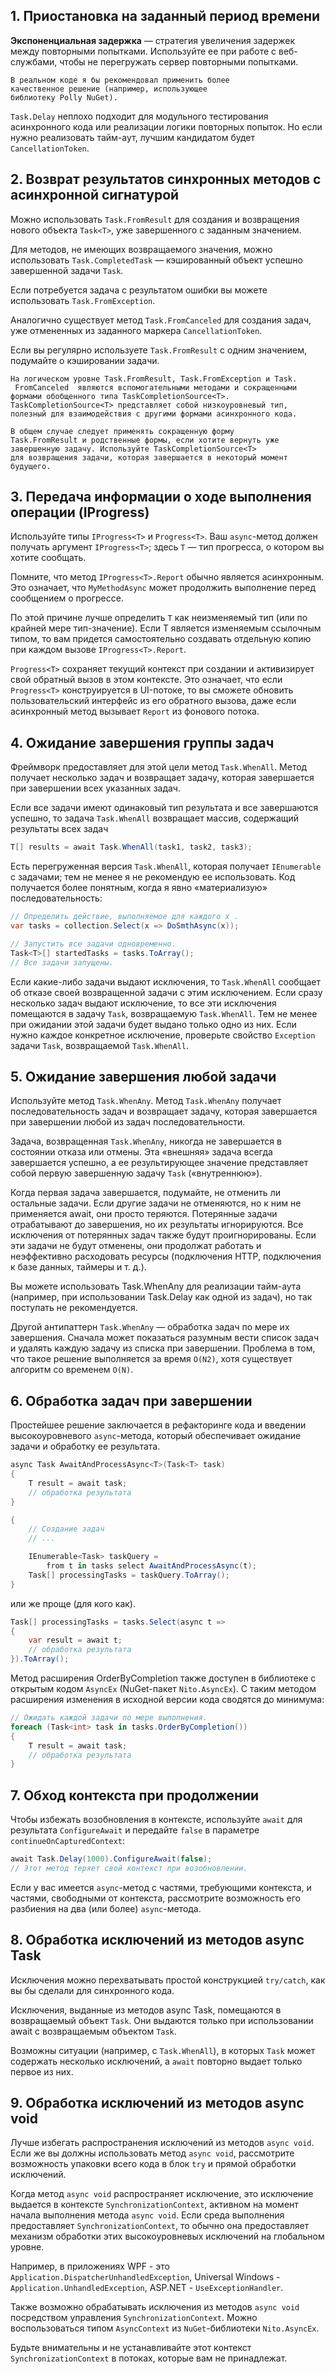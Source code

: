 ## 1. Приостановка на заданный период времени

**Экспоненциальная задержка** — стратегия 
увеличения задержек между повторными попытками.
Используйте ее при работе с веб-службами, чтобы
не перегружать сервер повторными попытками.

```
В реальном коде я бы рекомендовал применить более 
качественное решение (например, использующее 
библиотеку Polly NuGet).
```

`Task.Delay` неплохо подходит для модульного тестирования 
асинхронного кода или реализации логики повторных попыток.
Но если нужно реализовать тайм-аут, лучшим кандидатом
будет `CancellationToken`.

## 2. Возврат результатов синхронных методов с асинхронной сигнатурой

Можно использовать `Task.FromResult` для создания и возвращения
нового объекта `Task<T>`, уже завершенного с заданным значением.

Для методов, не имеющих возвращаемого значения, можно 
использовать `Task.CompletedTask` — кэшированный объект
успешно завершенной задачи `Task`.

Если потребуется задача с результатом ошибки вы можете
использовать `Task.FromException`.

Аналогично существует метод `Task.FromCanceled` для создания
задач, уже отмененных из заданного маркера
`CancellationToken`.

Если вы регулярно используете `Task.FromResult` с одним 
значением, подумайте о кэшировании задачи.

```
На логическом уровне Task.FromResult, Task.FromException и Task.
 FromCanceled  являются вспомогательными методами и сокращенными
формами обобщенного типа TaskCompletionSource<T>. 
TaskCompletionSource<T> представляет собой низкоуровневый тип,
полезный для взаимодействия с другими формами асинхронного кода.
```

```
В общем случае следует применять сокращенную форму 
Task.FromResult и родственные формы, если хотите вернуть уже 
завершенную задачу. Используйте TaskCompletionSource<T> 
для возвращения задачи, которая завершается в некоторый момент
будущего.
```

## 3. Передача информации о ходе выполнения операции (IProgress<T>)

Используйте типы `IProgress<T>` и `Progress<T>`. 
Ваш `async`-метод должен получать аргумент `IProgress<T>`;
здесь `T` — тип прогресса, о котором вы хотите сообщать.

Помните, что метод `IProgress<T>.Report` обычно является 
асинхронным. Это означает, что `MyMethodAsync` может продолжить
выполнение перед сообщением о прогрессе.

По этой причине лучше определить `T` как неизменяемый тип 
(или по крайней мере тип-значение). Если T является изменяемым
ссылочным типом, то вам придется самостоятельно создавать
отдельную копию при каждом вызове `IProgress<T>.Report`.

`Progress<T>` сохраняет текущий контекст при создании и 
активизирует свой обратный вызов в этом контексте. Это 
означает, что если `Progress<T>` конструируется в UI-потоке,
то вы сможете обновить пользовательский интерфейс из его
обратного вызова, даже если асинхронный метод вызывает 
`Report` из фонового потока.

## 4. Ожидание завершения группы задач

Фреймворк предоставляет для этой цели метод `Task.WhenAll`.
Метод получает несколько задач и возвращает задачу, которая
завершается при завершении всех указанных задач.

Если все задачи имеют одинаковый тип результата и все 
завершаются успешно, то задача `Task.WhenAll` возвращает массив,
содержащий результаты всех задач

```csharp
T[] results = await Task.WhenAll(task1, task2, task3);
```

Есть перегруженная версия `Task.WhenAll`, которая получает 
`IEnumerable` с задачами; тем не менее я не рекомендую ее
использовать. Код получается более понятным, когда я явно 
«материализую» последовательность:

```csharp
// Определить действие, выполняемое для каждого x .
var tasks = collection.Select(x => DoSmthAsync(x));

// Запустить все задачи одновременно.
Task<T>[] startedTasks = tasks.ToArray();
// Все задачи запущены.
```

Если какие-либо задачи выдают исключения, то `Task.WhenAll`
сообщает об отказе своей возвращенной задачи с этим
исключением. Если сразу несколько задач выдают исключение,
то все эти исключения помещаются в задачу `Task`, 
возвращаемую `Task.WhenAll`. Тем не менее при ожидании этой
задачи будет выдано только одно из них. Если нужно каждое
конкретное исключение, проверьте свойство `Exception` задачи
`Task`, возвращаемой `Task.WhenAll`.

## 5. Ожидание завершения любой задачи

Используйте метод `Task.WhenAny`. Метод `Task.WhenAny`
получает последовательность задач и возвращает задачу,
которая завершается при завершении любой из задач 
последовательности.

Задача, возвращенная `Task.WhenAny`, никогда не завершается 
в состоянии отказа или отмены. Эта «внешняя» задача всегда
завершается успешно, а ее результирующее значение 
представляет собой первую завершенную задачу `Task` 
(«внутреннюю»).

Когда первая задача завершается, подумайте, не отменить ли
остальные задачи. Если другие задачи не отменяются, но к ним
не применяется await, они просто теряются. Потерянные задачи
отрабатывают до завершения, но их результаты игнорируются.
Все исключения от потерянных задач также будут
проигнорированы. Если эти задачи не будут отменены, они
продолжат работать и неэффективно расходовать ресурсы
(подключения HTTP, подключения к базе данных, таймеры и т. д.).

Вы можете использовать Task.WhenAny для реализации
тайм-аута (например, при использовании Task.Delay как одной
из задач), но так поступать не рекомендуется.

Другой антипаттерн `Task.WhenAny` — обработка задач по мере
их завершения. Сначала может показаться разумным вести список
задач и удалять каждую задачу из списка при завершении.
Проблема в том, что такое решение выполняется за время 
`O(N2)`, хотя существует алгоритм со временем `O(N)`.

## 6. Обработка задач при завершении

Простейшее решение заключается в рефакторинге кода и введении
высокоуровневого `async`-метода, который обеспечивает
ожидание задачи и обработку ее результата.

```csharp
async Task AwaitAndProcessAsync<T>(Task<T> task)
{
    T result = await task;
    // обработка результата
}

{
    // Создание задач
    // ...

    IEnumerable<Task> taskQuery =
        from t in tasks select AwaitAndProcessAsync(t);
    Task[] processingTasks = taskQuery.ToArray();
}
```

или же проще (для кого как).

```csharp
Task[] processingTasks = tasks.Select(async t =>
{
    var result = await t;
    // обработка результата
}).ToArray();
```

Метод расширения OrderByCompletion также доступен в 
библиотеке с открытым кодом `AsyncEx`
(NuGet-пакет `Nito.AsyncEx`). С таким методом расширения 
изменения в исходной версии кода сводятся до минимума:

```csharp
// Ожидать каждой задачи по мере выполнения.
foreach (Task<int> task in tasks.OrderByCompletion())
{
    T result = await task;
    // обработка результата
}
```

## 7. Обход контекста при продолжении

Чтобы избежать возобновления в контексте, используйте `await`
для результата `ConfigureAwait` и передайте `false` в 
параметре `continueOnCapturedContext`: 

```csharp
await Task.Delay(1000).ConfigureAwait(false);
// Этот метод теряет свой контекст при возобновлении.
```

Если у вас имеется `async`-метод с частями, требующими 
контекста, и частями, свободными от контекста, рассмотрите
возможность его разбиения на два (или более) `async`-метода.

## 8. Обработка исключений из методов async Task

Исключения можно перехватывать простой конструкцией 
`try/catch`, как вы бы сделали для синхронного кода.

Исключения, выданные из методов async Task, помещаются в 
возвращаемый объект `Task`. Они выдаются только при
использовании await с возвращаемым объектом `Task`.

Возможны ситуации (например, с `Task.WhenAll`), в которых 
`Task` может содержать несколько исключений, а `await` 
повторно выдает только первое из них.

## 9. Обработка исключений из методов async void

Лучше избегать распространения исключений из методов 
`async void`. Если же вы должны использовать метод 
`async void`, рассмотрите возможность упаковки всего кода 
в блок `try` и прямой обработки исключений.

Когда метод `async void` распространяет исключение, это
исключение выдается в контексте `SynchronizationContext`, 
активном на момент начала выполнения метода `async void`. 
Если среда выполнения предоставляет `SynchronizationContext`, 
то обычно она предоставляет механизм обработки этих 
высокоуровневых исключений на глобальном уровне.

Например, в приложениях 
WPF - это `Application.DispatcherUnhandledException`,
Universal Windows - `Application.UnhandledException`,
ASP.NET - `UseExceptionHandler`.

Также возможно обрабатывать исключения из методов `async void`
посредством управления `SynchronizationContext`. Можно 
воспользоваться типом `AsyncContext` из `NuGet`-библиотеки
`Nito.AsyncEx`.

Будьте внимательны и не устанавливайте этот контекст 
`SynchronizationContext` в потоках, которые вам не
принадлежат. 